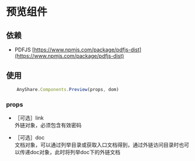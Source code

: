 # 预览组件
## 依赖
* PDFJS [https://www.npmjs.com/package/pdfjs-dist](https://www.npmjs.com/package/pdfjs-dist)

## 使用
```javascript
    AnyShare.Components.Preview(props, dom)
```

### props
* ［可选］link   
外链对象，必须包含有效密码

* ［可选］doc   
文档对象，可以通过列举目录或获取入口文档得到，通过外链访问目录时也可以传递doc对象，此时将列举doc下的外链文档